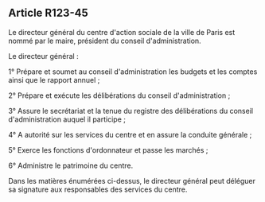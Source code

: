 ## Article R123-45

Le directeur général du centre d'action sociale de la ville de Paris est nommé par le maire, président du
conseil d'administration.

Le directeur général :

1° Prépare et soumet au conseil d'administration les budgets et les comptes ainsi que le rapport annuel ;

2° Prépare et exécute les délibérations du conseil d'administration ;

3° Assure le secrétariat et la tenue du registre des délibérations du conseil d'administration auquel il
participe ;

4° A autorité sur les services du centre et en assure la conduite générale ;


5° Exerce les fonctions d'ordonnateur et passe les marchés ;

6° Administre le patrimoine du centre.

Dans les matières énumérées ci-dessus, le directeur général peut déléguer sa signature aux responsables des
services du centre.

